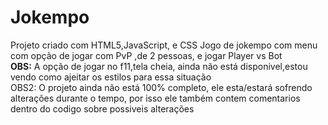 # Jokempo
Projeto criado com HTML5,JavaScript, e CSS
Jogo de jokempo com menu com opção de jogar com PvP ,de 2 pessoas, e jogar Player vs Bot
<br>
<b>OBS:</b> A opção de jogar no f11,tela cheia, ainda não está disponivel,estou vendo como ajeitar os estilos para essa situação<br>
OBS2: O projeto ainda não está 100% completo, ele esta/estará sofrendo alterações durante o tempo, por isso ele também contem comentarios dentro do codigo sobre possiveis alterações
